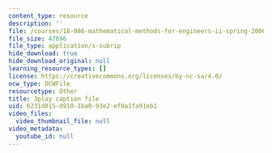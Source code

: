 ```yaml
---
content_type: resource
description: ''
file: /courses/18-086-mathematical-methods-for-engineers-ii-spring-2006/6231d015d9101ba093e2ef0a1fa91eb1_XPo4dHK48Nw.srt
file_size: 47696
file_type: application/x-subrip
hide_download: true
hide_download_original: null
learning_resource_types: []
license: https://creativecommons.org/licenses/by-nc-sa/4.0/
ocw_type: OCWFile
resourcetype: Other
title: 3play caption file
uid: 6231d015-d910-1ba0-93e2-ef0a1fa91eb1
video_files:
  video_thumbnail_file: null
video_metadata:
  youtube_id: null
---
```

